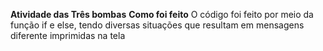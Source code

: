 __**Atividade das Três bombas**__
**Como foi feito**
O código foi feito por meio da função if e else, tendo diversas situações que resultam em mensagens diferente imprimidas na tela

